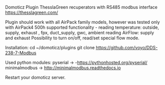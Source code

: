 Domoticz Plugin ThesslaGreen recuperators with RS485 modbus interface
https://thesslagreen.com/

Plugin should work with all AirPack family models, however was tested only with AirPack4 500h
supported functionality - 
reading temperature: outside, supply, exhaust , fpx, duct_supply, gwc, ambient
reading AirFlow: supply and exhaust
Possibility to turn on/off,  read/set special flow mode.


Installation:
cd ~/domoticz/plugins
git clone https://github.com/voyo/DDS-238-7-Modbus


Used python modules:
pyserial -> -https://pythonhosted.org/pyserial/
minimalmodbus -> http://minimalmodbus.readthedocs.io

Restart your domoticz server.
